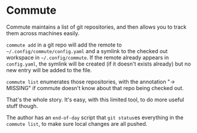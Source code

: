 # Commute

Commute maintains a list of git repositories, and then allows you to track them across machines easily.

`commute add` in a git repo will add the remote to `~/.config/commute/config.yaml`
and a symlink to the checked out workspace in `~/.config/commute`.
If the remote already appears in `config.yaml`, the symlink will be created
(if it doesn't exists already)
but no new entry will be added to the file.

`commute list` enumerates those repositories, with the annotation "-> MISSING"
if commute doesn't know about that repo being checked out.

That's the whole story.
It's easy,
with this limited tool,
to do more useful stuff though.

The author has an `end-of-day` script
that `git status`es everything in the `commute list`,
to make sure local changes are all pushed.
